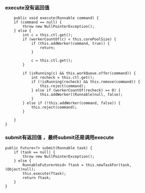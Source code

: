 
###  execute没有返回值
    
        public void execute(Runnable command) {
        if (command == null) {
            throw new NullPointerException();
        } else {
            int c = this.ctl.get();
            if (workerCountOf(c) < this.corePoolSize) {
                if (this.addWorker(command, true)) {
                    return;
                }

                c = this.ctl.get();
            }

            if (isRunning(c) && this.workQueue.offer(command)) {
                int recheck = this.ctl.get();
                if (!isRunning(recheck) && this.remove(command)) {
                    this.reject(command);
                } else if (workerCountOf(recheck) == 0) {
                    this.addWorker((Runnable)null, false);
                }
            } else if (!this.addWorker(command, false)) {
                this.reject(command);
            }

        }
    }
    
### submit有返回值 ，最终submit还是调用execute
    
    public Future<?> submit(Runnable task) {
        if (task == null) {
            throw new NullPointerException();
        } else {
            RunnableFuture<Void> ftask = this.newTaskFor(task, (Object)null);
            this.execute(ftask);
            return ftask;
        }
    }
    
 
    